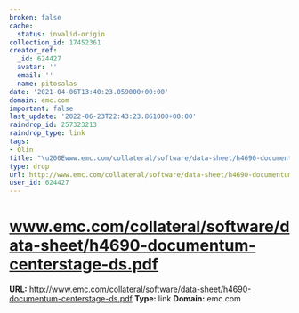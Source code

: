 ```yaml
---
broken: false
cache:
  status: invalid-origin
collection_id: 17452361
creator_ref:
  _id: 624427
  avatar: ''
  email: ''
  name: pitosalas
date: '2021-04-06T13:40:23.059000+00:00'
domain: emc.com
important: false
last_update: '2022-06-23T22:43:23.861000+00:00'
raindrop_id: 257323213
raindrop_type: link
tags:
- Olin
title: "\u200Ewww.emc.com/collateral/software/data-sheet/h4690-documentum-centerstage-ds.pdf"
type: drop
url: http://www.emc.com/collateral/software/data-sheet/h4690-documentum-centerstage-ds.pdf
user_id: 624427
---
```


# ‎www.emc.com/collateral/software/data-sheet/h4690-documentum-centerstage-ds.pdf

**URL:** http://www.emc.com/collateral/software/data-sheet/h4690-documentum-centerstage-ds.pdf
**Type:** link
**Domain:** emc.com
